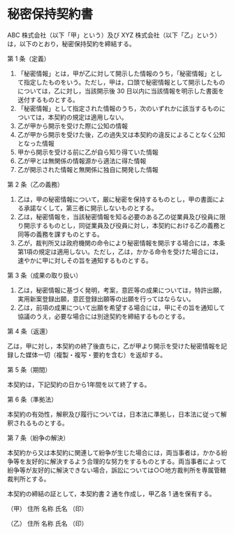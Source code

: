 # 秘密保持契約書

ABC 株式会社（以下「甲」という）及び XYZ 株式会社（以下「乙」という）は，以下のとおり，秘密保持契約を締結する。

第 1 条（定義）

1. 「秘密情報」とは，甲が乙に対して開示した情報のうち，「秘密情報」として指定したものをいう。ただし，甲は，口頭で秘密情報として開示したものについては，乙に対し，当該開示後 30 日以内に当該情報を明示した書面を送付するものとする。
1. 「秘密情報」として指定された情報のうち，次のいずれかに該当するものについては，本契約の規定は適用しない。
  1. 乙が甲から開示を受けた際に公知の情報
  1. 乙が甲から開示を受けた後，乙の過失又は本契約の違反によることなく公知となった情報
  1. 甲から開示を受ける前に乙が自ら知り得ていた情報
  1. 乙が甲とは無関係の情報源から適法に得た情報
  1. 乙が開示された情報と無関係に独自に開発した情報

第 2 条（乙の義務）

1. 乙は，甲の秘密情報について，厳に秘密を保持するものとし，甲の書面による承諾なくして，第三者に開示しないものとする。
1. 乙は，秘密情報を，当該秘密情報を知る必要のある乙の従業員及び役員に限り開示するものとし，同従業員及び役員に対し，本契約における乙の義務と同等の義務を課すものとする。
1. 乙が，裁判所又は政府機関の命令により秘密情報を開示する場合には，本条第1項の規定は適用しない。ただし，乙は，かかる命令を受けた場合には，速やかに甲に対しその旨を通知するものとする。

第 3 条（成果の取り扱い）

1. 乙は，秘密情報に基づく発明，考案，意匠等の成果については，特許出願，実用新案登録出願，意匠登録出願等の出願を行ってはならない。
1. 乙は，前項の成果について出願を希望する場合には，甲にその旨を通知して協議のうえ，必要な場合には別途契約を締結するものとする。

第 4 条（返還）

乙は，甲に対し，本契約の終了後直ちに，乙が甲より開示を受けた秘密情報を記録した媒体一切（複製・複写・要約を含む）を返却する。

第 5 条（期間）

本契約は，下記契約の日から1年間を以て終了する。

第 6 条（準拠法）

本契約の有効性，解釈及び履行については，日本法に準拠し，日本法に従って解釈されるものとする。

第 7 条（紛争の解決）

本契約から又は本契約に関連して紛争が生じた場合には，両当事者は，かかる紛争等を友好的に解決するよう合理的な努力をするものとする。両当事者によって紛争等が友好的に解決できない場合，訴訟については○○地方裁判所を専属管轄裁判所とする。

本契約の締結の証として，本契約書 2 通を作成し，甲乙各 1 通を保有する。

（甲）
住所
名称
氏名                                  （印）

（乙）
住所
名称
氏名                                  （印）
